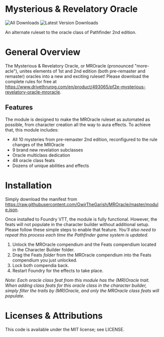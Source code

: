 # Mysterious & Revelatory Oracle

![All Downloads](https://img.shields.io/github/downloads/gwirthegarish/mroracle/total?color=5e0000&label=All%20Downloads)
![Latest Version Downloads](https://img.shields.io/github/downloads/gwirthegarish/mroracle/latest/total?color=171f69&label=Latest%20Version%20Downloads&sort=semver)

An alternate ruleset to the oracle class of Pathfinder 2nd edition.

# General Overview

The Mysterious & Revelatory Oracle, or MROracle (pronounced "more-acle"), unites elements of 1st and 2nd edition (both pre-remaster 
and remaster) oracles into a new and exciting ruleset! Please download the complete rules for free at https://www.drivethrurpg.com/en/product/493065/pf2e-mysterious-revelatory-oracle-mroracle.

## Features

The module is designed to make the MROracle ruleset as automated as possible, from character creation all the way
to aura effects. To achieve that, this module includes:
- All 10 mysteries from pre-remaster 2nd edition, reconfigured to the rule changes of the MROracle
- 9 brand new revelation subclasses
- Oracle multiclass dedication
- 48 oracle class feats
- Dozens of unique abilities and effects

# Installation

Simply download the manifest from https://raw.githubusercontent.com/GwirTheGarish/MROracle/master/module.json.

Once installed to Foundry VTT, the module is fully functional. However, the feats will not populate in the character builder without additional setup.
Please follow these simple steps to enable that feature. *You'll also need to repeat this process each time the Pathfinder game system is updated.*

1. Unlock the MROracle compendium and the Feats compendium located in the Character Builder folder.
2. Drag the Feats _folder_ from the MROracle compendium into the Feats compendium you just unlocked.
3. Lock both compendia back.
4. Restart Foundry for the effects to take place.

*Note: Each oracle class feat from this module has the (MR)Oracle trait. When adding class feats for this oracle class in the character builder, simply filter the
traits by (MR)Oracle, and only the MROracle class feats will populate.*

# Licenses & Attributions

This code is available under the MIT license; see LICENSE.
